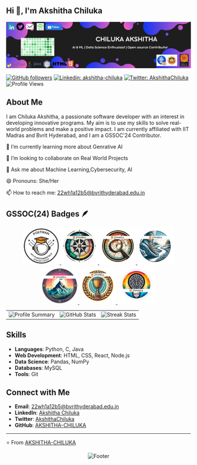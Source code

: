 ## Hi 👋, I'm Akshitha Chiluka

<p align="center">
  <img src="https://github.com/AKSHITHA-CHILUKA/AKSHITHA-CHILUKA/blob/main/Purple%20Gradient%20Liquid%20Computer%20Class%20Google%20Classroom%20Header.jpg" alt="Banner">
</p>

[![GitHub followers](https://img.shields.io/github/followers/AKSHITHA-CHILUKA?label=Follow&style=social)](https://github.com/AKSHITHA-CHILUKA)
[![Linkedin: akshitha-chiluka](https://img.shields.io/badge/-Akshitha-blue?style=flat-square&logo=Linkedin&logoColor=white&link=https://www.linkedin.com/in/akshitha-chiluka-b19245259/)](https://www.linkedin.com/in/akshitha-chiluka-b19245259/)
[![Twitter: AkshithaChiluka](https://img.shields.io/twitter/follow/AkshithaChiluka?style=social)](https://x.com/AkshithaChiluka?t=5ztRGbV2DDB6Wf5tlCyHrw&s=09)
![Profile Views](https://komarev.com/ghpvc/?username=AKSHITHA-CHILUKA&color=blue)



## About Me

I am Chiluka Akshitha, a passionate software developer with an interest in developing innovative programs. My aim is to use my skills to solve real-world problems and make a positive impact. I am currently affiliated with IIT Madras and Bvrit Hyderabad, and I am a GSSOC'24 Contributor.

🌱 I’m currently learning more about Genrative AI

👯 I’m looking to collaborate on Real World Projects

💬 Ask me about Machine Learning,Cybersecurity, AI 

😄 Pronouns: She/Her 

📫 How to reach me: 22wh1a12b5@bvrithyderabad.edu.in


## GSSOC(24) Badges 🪶
<div style='display:flex; align-items:center; gap: 10px;' align='center'><a href="https://gssoc.girlscript.tech/leaderboard">
<img src="https://raw.githubusercontent.com/girlscript/gssoc-website-new/main/public/badges/postman.png" width="100px" height="100px" />
  <img src="https://github.com/girlscript/gssoc-website-new/blob/main/public/badges/1.png" width="100px" height="100px" />
  <img src="https://github.com/girlscript/gssoc-website-new/blob/main/public/badges/2.png" width="100px" height="100px" />
  <img src="https://github.com/girlscript/gssoc-website-new/blob/main/public/badges/3.png" width="100px" height="100px" />
  <img src="https://github.com/girlscript/gssoc-website-new/blob/main/public/badges/4.png" width="100px" height="100px" />
  <img src="https://github.com/girlscript/gssoc-website-new/blob/main/public/badges/5.png" width="100px" height="100px" />
  <img src="https://github.com/girlscript/gssoc-website-new/blob/main/public/badges/6.png" width="105px" height="105px" /></a>
</div>

<table width="100%" align="center">
<tr>
<td>
  <img width="300em" src="http://github-profile-summary-cards.vercel.app/api/cards/profile-details?username=AKSHITHA-CHILUKA&theme=radical" alt="Profile Summary">
</td>
<td>
  <img width="300em" src="https://github-readme-stats.vercel.app/api?username=AKSHITHA-CHILUKA&show_icons=true&locale=en&theme=radical" alt="GitHub Stats"/>
</td>
<td>
  <img width="300em" src="https://github-readme-streak-stats.herokuapp.com/?user=AKSHITHA-CHILUKA&theme=radical" alt="Streak Stats"/>
</td>
</tr>
</table>



## Skills

- **Languages**: Python, C, Java 
- **Web Development**: HTML, CSS, React, Node.js
- **Data Science**: Pandas, NumPy
- **Databases**: MySQL
- **Tools**: Git

## Connect with Me


- **Email**: [22wh1a12b5@bvrithyderabad.edu.in](mailto:22wh1a12b5@bvrithyderabad.edu.in)
- **LinkedIn**: [Akshitha Chiluka](https://www.linkedin.com/in/akshitha-chiluka-b19245259/)
- **Twitter**: [AkshithaChiluka](https://x.com/AkshithaChiluka?t=5ztRGbV2DDB6Wf5tlCyHrw&s=09)
- **GitHub**: [AKSHITHA-CHILUKA](https://github.com/AKSHITHA-CHILUKA)

---

⭐️ From [AKSHITHA-CHILUKA](https://github.com/AKSHITHA-CHILUKA)

<p align="center">
  <img src="https://capsule-render.vercel.app/api?type=waving&color=gradient&height=60&section=footer" alt="Footer"/>
</p>


